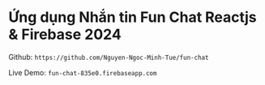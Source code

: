 # Ứng dụng Nhắn tin Fun Chat Reactjs & Firebase 2024

Github: `https://github.com/Nguyen-Ngoc-Minh-Tue/fun-chat`

Live Demo: `fun-chat-835e0.firebaseapp.com`
